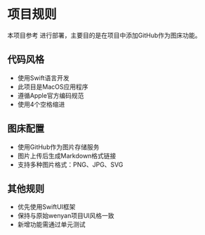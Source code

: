 # 项目规则

本项目参考 <mcurl name="wenyan" url="https://github.com/usersync/wenyan"></mcurl> 进行部署，主要目的是在项目中添加GitHub作为图床功能。

## 代码风格
- 使用Swift语言开发
- 此项目是MacOS应用程序
- 遵循Apple官方编码规范
- 使用4个空格缩进

## 图床配置
- 使用GitHub作为图片存储服务
- 图片上传后生成Markdown格式链接
- 支持多种图片格式：PNG、JPG、SVG

## 其他规则
- 优先使用SwiftUI框架
- 保持与原始wenyan项目UI风格一致
- 新增功能需通过单元测试